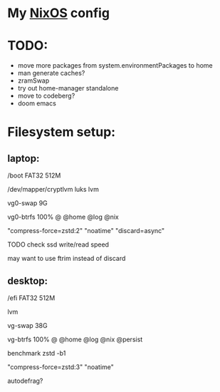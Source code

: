 # My [NixOS](https://nixos.org) config

# TODO:

- move more packages from system.environmentPackages to home
- man generate caches?
- zramSwap
- try out home-manager standalone
- move to codeberg?
- doom emacs

# Filesystem setup:

## laptop:

/boot FAT32 512M

/dev/mapper/cryptlvm luks lvm

vg0-swap 9G

vg0-btrfs 100% @ @home @log @nix

"compress-force=zstd:2" "noatime" "discard=async"

TODO check ssd write/read speed

may want to use ftrim instead of discard

## desktop:

/efi FAT32 512M

lvm

vg-swap 38G

vg-btrfs 100% @ @home @log @nix @persist

benchmark zstd -b1

"compress-force=zstd:3" "noatime"

autodefrag? 
